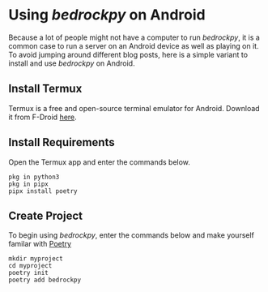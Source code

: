 # Using *bedrockpy* on Android

Because a lot of people might not have a computer to run *bedrockpy*, it
is a common case to run a server on an Android device as well as playing
on it. To avoid jumping around different blog posts, here is a simple
variant to install and use *bedrockpy* on Android.

## Install Termux

Termux is a free and open-source terminal emulator for Android. Download
it from F-Droid [here](https://f-droid.org/en/packages/com.termux/).


## Install Requirements

Open the Termux app and enter the commands below.

```console
pkg in python3
pkg in pipx
pipx install poetry
```


## Create Project

To begin using *bedrockpy*, enter the commands below
and make yourself familar with [Poetry](https://python-poetry.org/)

```shell
mkdir myproject
cd myproject
poetry init
poetry add bedrockpy
```
